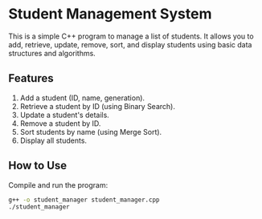 # Student Management System

This is a simple C++ program to manage a list of students. It allows you to add, retrieve, update, remove, sort, and display students using basic data structures and algorithms.

## Features
1. Add a student (ID, name, generation).
2. Retrieve a student by ID (using Binary Search).
3. Update a student's details.
4. Remove a student by ID.
5. Sort students by name (using Merge Sort).
6. Display all students.

## How to Use
Compile and run the program:

```bash
g++ -o student_manager student_manager.cpp
./student_manager